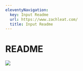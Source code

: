 ```yaml
---
eleventyNavigation:
  key: Input Readme
  url: https://www.zachleat.com/
  title: Input Readme
---
```


# README

![](./spectra.png)